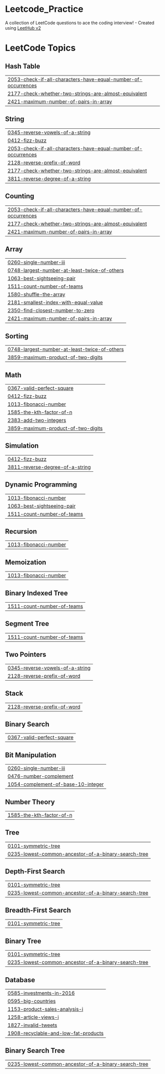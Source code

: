 # Leetcode_Practice
A collection of LeetCode questions to ace the coding interview! - Created using [LeetHub v2](https://github.com/arunbhardwaj/LeetHub-2.0)

<!---LeetCode Topics Start-->
# LeetCode Topics
## Hash Table
|  |
| ------- |
| [2053-check-if-all-characters-have-equal-number-of-occurrences](https://github.com/karthika-dotcom/Leetcode_Practice/tree/master/2053-check-if-all-characters-have-equal-number-of-occurrences) |
| [2177-check-whether-two-strings-are-almost-equivalent](https://github.com/karthika-dotcom/Leetcode_Practice/tree/master/2177-check-whether-two-strings-are-almost-equivalent) |
| [2421-maximum-number-of-pairs-in-array](https://github.com/karthika-dotcom/Leetcode_Practice/tree/master/2421-maximum-number-of-pairs-in-array) |
## String
|  |
| ------- |
| [0345-reverse-vowels-of-a-string](https://github.com/karthika-dotcom/Leetcode_Practice/tree/master/0345-reverse-vowels-of-a-string) |
| [0412-fizz-buzz](https://github.com/karthika-dotcom/Leetcode_Practice/tree/master/0412-fizz-buzz) |
| [2053-check-if-all-characters-have-equal-number-of-occurrences](https://github.com/karthika-dotcom/Leetcode_Practice/tree/master/2053-check-if-all-characters-have-equal-number-of-occurrences) |
| [2128-reverse-prefix-of-word](https://github.com/karthika-dotcom/Leetcode_Practice/tree/master/2128-reverse-prefix-of-word) |
| [2177-check-whether-two-strings-are-almost-equivalent](https://github.com/karthika-dotcom/Leetcode_Practice/tree/master/2177-check-whether-two-strings-are-almost-equivalent) |
| [3811-reverse-degree-of-a-string](https://github.com/karthika-dotcom/Leetcode_Practice/tree/master/3811-reverse-degree-of-a-string) |
## Counting
|  |
| ------- |
| [2053-check-if-all-characters-have-equal-number-of-occurrences](https://github.com/karthika-dotcom/Leetcode_Practice/tree/master/2053-check-if-all-characters-have-equal-number-of-occurrences) |
| [2177-check-whether-two-strings-are-almost-equivalent](https://github.com/karthika-dotcom/Leetcode_Practice/tree/master/2177-check-whether-two-strings-are-almost-equivalent) |
| [2421-maximum-number-of-pairs-in-array](https://github.com/karthika-dotcom/Leetcode_Practice/tree/master/2421-maximum-number-of-pairs-in-array) |
## Array
|  |
| ------- |
| [0260-single-number-iii](https://github.com/karthika-dotcom/Leetcode_Practice/tree/master/0260-single-number-iii) |
| [0748-largest-number-at-least-twice-of-others](https://github.com/karthika-dotcom/Leetcode_Practice/tree/master/0748-largest-number-at-least-twice-of-others) |
| [1063-best-sightseeing-pair](https://github.com/karthika-dotcom/Leetcode_Practice/tree/master/1063-best-sightseeing-pair) |
| [1511-count-number-of-teams](https://github.com/karthika-dotcom/Leetcode_Practice/tree/master/1511-count-number-of-teams) |
| [1580-shuffle-the-array](https://github.com/karthika-dotcom/Leetcode_Practice/tree/master/1580-shuffle-the-array) |
| [2181-smallest-index-with-equal-value](https://github.com/karthika-dotcom/Leetcode_Practice/tree/master/2181-smallest-index-with-equal-value) |
| [2350-find-closest-number-to-zero](https://github.com/karthika-dotcom/Leetcode_Practice/tree/master/2350-find-closest-number-to-zero) |
| [2421-maximum-number-of-pairs-in-array](https://github.com/karthika-dotcom/Leetcode_Practice/tree/master/2421-maximum-number-of-pairs-in-array) |
## Sorting
|  |
| ------- |
| [0748-largest-number-at-least-twice-of-others](https://github.com/karthika-dotcom/Leetcode_Practice/tree/master/0748-largest-number-at-least-twice-of-others) |
| [3859-maximum-product-of-two-digits](https://github.com/karthika-dotcom/Leetcode_Practice/tree/master/3859-maximum-product-of-two-digits) |
## Math
|  |
| ------- |
| [0367-valid-perfect-square](https://github.com/karthika-dotcom/Leetcode_Practice/tree/master/0367-valid-perfect-square) |
| [0412-fizz-buzz](https://github.com/karthika-dotcom/Leetcode_Practice/tree/master/0412-fizz-buzz) |
| [1013-fibonacci-number](https://github.com/karthika-dotcom/Leetcode_Practice/tree/master/1013-fibonacci-number) |
| [1585-the-kth-factor-of-n](https://github.com/karthika-dotcom/Leetcode_Practice/tree/master/1585-the-kth-factor-of-n) |
| [2383-add-two-integers](https://github.com/karthika-dotcom/Leetcode_Practice/tree/master/2383-add-two-integers) |
| [3859-maximum-product-of-two-digits](https://github.com/karthika-dotcom/Leetcode_Practice/tree/master/3859-maximum-product-of-two-digits) |
## Simulation
|  |
| ------- |
| [0412-fizz-buzz](https://github.com/karthika-dotcom/Leetcode_Practice/tree/master/0412-fizz-buzz) |
| [3811-reverse-degree-of-a-string](https://github.com/karthika-dotcom/Leetcode_Practice/tree/master/3811-reverse-degree-of-a-string) |
## Dynamic Programming
|  |
| ------- |
| [1013-fibonacci-number](https://github.com/karthika-dotcom/Leetcode_Practice/tree/master/1013-fibonacci-number) |
| [1063-best-sightseeing-pair](https://github.com/karthika-dotcom/Leetcode_Practice/tree/master/1063-best-sightseeing-pair) |
| [1511-count-number-of-teams](https://github.com/karthika-dotcom/Leetcode_Practice/tree/master/1511-count-number-of-teams) |
## Recursion
|  |
| ------- |
| [1013-fibonacci-number](https://github.com/karthika-dotcom/Leetcode_Practice/tree/master/1013-fibonacci-number) |
## Memoization
|  |
| ------- |
| [1013-fibonacci-number](https://github.com/karthika-dotcom/Leetcode_Practice/tree/master/1013-fibonacci-number) |
## Binary Indexed Tree
|  |
| ------- |
| [1511-count-number-of-teams](https://github.com/karthika-dotcom/Leetcode_Practice/tree/master/1511-count-number-of-teams) |
## Segment Tree
|  |
| ------- |
| [1511-count-number-of-teams](https://github.com/karthika-dotcom/Leetcode_Practice/tree/master/1511-count-number-of-teams) |
## Two Pointers
|  |
| ------- |
| [0345-reverse-vowels-of-a-string](https://github.com/karthika-dotcom/Leetcode_Practice/tree/master/0345-reverse-vowels-of-a-string) |
| [2128-reverse-prefix-of-word](https://github.com/karthika-dotcom/Leetcode_Practice/tree/master/2128-reverse-prefix-of-word) |
## Stack
|  |
| ------- |
| [2128-reverse-prefix-of-word](https://github.com/karthika-dotcom/Leetcode_Practice/tree/master/2128-reverse-prefix-of-word) |
## Binary Search
|  |
| ------- |
| [0367-valid-perfect-square](https://github.com/karthika-dotcom/Leetcode_Practice/tree/master/0367-valid-perfect-square) |
## Bit Manipulation
|  |
| ------- |
| [0260-single-number-iii](https://github.com/karthika-dotcom/Leetcode_Practice/tree/master/0260-single-number-iii) |
| [0476-number-complement](https://github.com/karthika-dotcom/Leetcode_Practice/tree/master/0476-number-complement) |
| [1054-complement-of-base-10-integer](https://github.com/karthika-dotcom/Leetcode_Practice/tree/master/1054-complement-of-base-10-integer) |
## Number Theory
|  |
| ------- |
| [1585-the-kth-factor-of-n](https://github.com/karthika-dotcom/Leetcode_Practice/tree/master/1585-the-kth-factor-of-n) |
## Tree
|  |
| ------- |
| [0101-symmetric-tree](https://github.com/karthika-dotcom/Leetcode_Practice/tree/master/0101-symmetric-tree) |
| [0235-lowest-common-ancestor-of-a-binary-search-tree](https://github.com/karthika-dotcom/Leetcode_Practice/tree/master/0235-lowest-common-ancestor-of-a-binary-search-tree) |
## Depth-First Search
|  |
| ------- |
| [0101-symmetric-tree](https://github.com/karthika-dotcom/Leetcode_Practice/tree/master/0101-symmetric-tree) |
| [0235-lowest-common-ancestor-of-a-binary-search-tree](https://github.com/karthika-dotcom/Leetcode_Practice/tree/master/0235-lowest-common-ancestor-of-a-binary-search-tree) |
## Breadth-First Search
|  |
| ------- |
| [0101-symmetric-tree](https://github.com/karthika-dotcom/Leetcode_Practice/tree/master/0101-symmetric-tree) |
## Binary Tree
|  |
| ------- |
| [0101-symmetric-tree](https://github.com/karthika-dotcom/Leetcode_Practice/tree/master/0101-symmetric-tree) |
| [0235-lowest-common-ancestor-of-a-binary-search-tree](https://github.com/karthika-dotcom/Leetcode_Practice/tree/master/0235-lowest-common-ancestor-of-a-binary-search-tree) |
## Database
|  |
| ------- |
| [0585-investments-in-2016](https://github.com/karthika-dotcom/Leetcode_Practice/tree/master/0585-investments-in-2016) |
| [0595-big-countries](https://github.com/karthika-dotcom/Leetcode_Practice/tree/master/0595-big-countries) |
| [1153-product-sales-analysis-i](https://github.com/karthika-dotcom/Leetcode_Practice/tree/master/1153-product-sales-analysis-i) |
| [1258-article-views-i](https://github.com/karthika-dotcom/Leetcode_Practice/tree/master/1258-article-views-i) |
| [1827-invalid-tweets](https://github.com/karthika-dotcom/Leetcode_Practice/tree/master/1827-invalid-tweets) |
| [1908-recyclable-and-low-fat-products](https://github.com/karthika-dotcom/Leetcode_Practice/tree/master/1908-recyclable-and-low-fat-products) |
## Binary Search Tree
|  |
| ------- |
| [0235-lowest-common-ancestor-of-a-binary-search-tree](https://github.com/karthika-dotcom/Leetcode_Practice/tree/master/0235-lowest-common-ancestor-of-a-binary-search-tree) |
<!---LeetCode Topics End-->